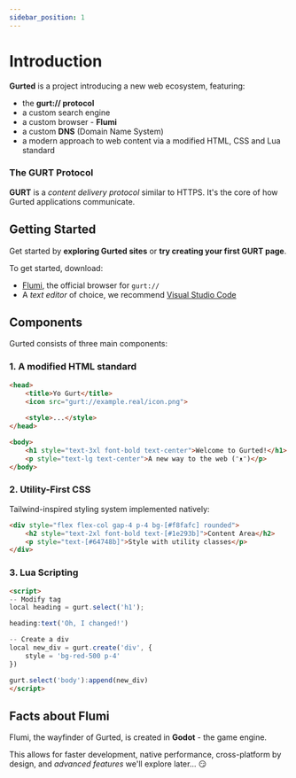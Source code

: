 ```yaml
---
sidebar_position: 1
---
```


# Introduction

**Gurted** is a project introducing a new web ecosystem, featuring:
- the **gurt:// protocol**
- a custom search engine
- a custom browser - **Flumi**
- a custom **DNS** (Domain Name System)
- a modern approach to web content via a modified HTML, CSS and Lua standard

### The GURT Protocol

**GURT** is a *content delivery protocol* similar to HTTPS. It's the core of how Gurted applications communicate.

## Getting Started

Get started by **exploring Gurted sites** or **try creating your first GURT page**.

To get started, download:
- [Flumi](https://gurted.com/download/), the official browser for `gurt://`
- A *text editor* of choice, we recommend [Visual Studio Code](https://code.visualstudio.com/download)

## Components

Gurted consists of three main components:

### 1. A modified HTML standard

```html
<head>
    <title>Yo Gurt</title>
    <icon src="gurt://example.real/icon.png">
    
    <style>...</style>
</head>

<body>
    <h1 style="text-3xl font-bold text-center">Welcome to Gurted!</h1>
    <p style="text-lg text-center">A new way to the web (ᵔᴥᵔ)</p>
</body>
```

### 2. Utility-First CSS
Tailwind-inspired styling system implemented natively:

```html
<div style="flex flex-col gap-4 p-4 bg-[#f8fafc] rounded">
    <h2 style="text-2xl font-bold text-[#1e293b]">Content Area</h2>
    <p style="text-[#64748b]">Style with utility classes</p>
</div>
```

### 3. Lua Scripting

```html
<script>
-- Modify tag
local heading = gurt.select('h1');

heading:text('Oh, I changed!')

-- Create a div
local new_div = gurt.create('div', {
    style = 'bg-red-500 p-4'
})

gurt.select('body'):append(new_div)
</script>
```

## Facts about Flumi
Flumi, the wayfinder of Gurted, is created in **Godot** - the game engine.

This allows for faster development, native performance, cross-platform by design, and *advanced features* we'll explore later... 😏